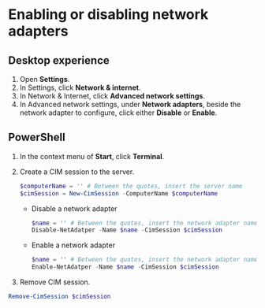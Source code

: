 # Enabling or disabling network adapters

## Desktop experience

1. Open **Settings**.
1. In Settings, click **Network & internet**.
1. In Network & Internet, click **Advanced network settings**.
1. In Advanced network settings, under **Network adapters**, beside the network adapter to configure, click either **Disable** or **Enable**.

## PowerShell

1. In the context menu of **Start**, click **Terminal**.
1. Create a CIM session to the server.

    ````powershell
    $computerName = '' # Between the quotes, insert the server name
    $cimSession = New-CimSession -ComputerName $computerName
    ````

    * Disable a network adapter

        ````powershell
        $name = '' # Between the quotes, insert the network adapter name/alias
        Disable-NetAdatper -Name $name -CimSession $cimSession
        ````

    * Enable a network adapter

        ````powershell
        $name = '' # Between the quotes, insert the network adapter name/alias
        Enable-NetAdatper -Name $name -CimSession $cimSession
        ````

1. Remove CIM session.

````powershell
Remove-CimSession $cimSession
````
